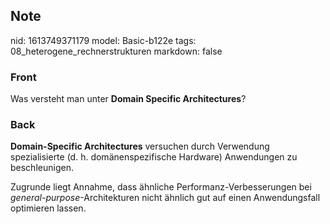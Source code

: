 ## Note
nid: 1613749371179
model: Basic-b122e
tags: 08_heterogene_rechnerstrukturen
markdown: false

### Front
Was versteht man unter <b>Domain Specific Architectures</b>?

### Back
<b>Domain-Specific Architectures</b> versuchen durch Verwendung
spezialisierte (d. h. domänenspezifische Hardware) Anwendungen zu
beschleunigen.
<div>
  Zugrunde liegt Annahme, dass ähnliche Performanz-Verbesserungen
  bei <i>general-purpose</i>-Architekturen nicht ähnlich gut auf
  einen Anwendungsfall optimieren lassen.
</div>
